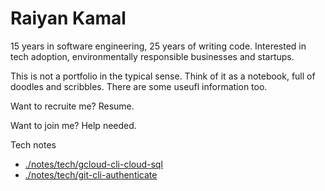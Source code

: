 # Raiyan Kamal

15 years in software engineering, 25 years of writing code.
Interested in tech adoption, environmentally responsible businesses and startups.

This is not a portfolio in the typical sense. Think of it as a notebook, full of doodles and scribbles. There are some useufl information too.

Want to recruite me? Resume.

Want to join me? Help needed.

Tech notes

- [./notes/tech/gcloud-cli-cloud-sql](./notes/tech/gcloud-cli-cloud-sql.md)
- [./notes/tech/git-cli-authenticate](./notes/tech/git-cli-authenticate.md)


